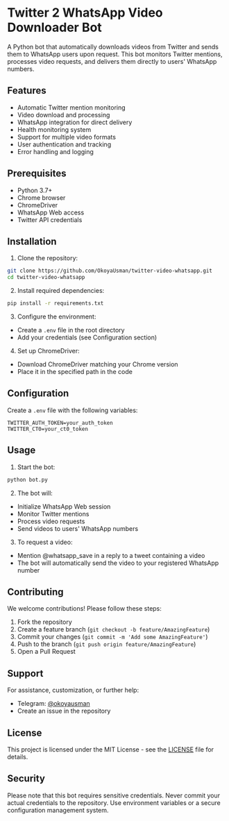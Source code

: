# Twitter 2 WhatsApp Video Downloader Bot

A Python bot that automatically downloads videos from Twitter and sends them to WhatsApp users upon request. This bot monitors Twitter mentions, processes video requests, and delivers them directly to users' WhatsApp numbers.

## Features

- Automatic Twitter mention monitoring
- Video download and processing
- WhatsApp integration for direct delivery
- Health monitoring system
- Support for multiple video formats
- User authentication and tracking
- Error handling and logging

## Prerequisites

- Python 3.7+
- Chrome browser
- ChromeDriver
- WhatsApp Web access
- Twitter API credentials

## Installation

1. Clone the repository:
```bash
git clone https://github.com/OkoyaUsman/twitter-video-whatsapp.git
cd twitter-video-whatsapp
```

2. Install required dependencies:
```bash
pip install -r requirements.txt
```

3. Configure the environment:
- Create a `.env` file in the root directory
- Add your credentials (see Configuration section)

4. Set up ChromeDriver:
- Download ChromeDriver matching your Chrome version
- Place it in the specified path in the code

## Configuration

Create a `.env` file with the following variables:
```
TWITTER_AUTH_TOKEN=your_auth_token
TWITTER_CT0=your_ct0_token
```

## Usage

1. Start the bot:
```bash
python bot.py
```

2. The bot will:
- Initialize WhatsApp Web session
- Monitor Twitter mentions
- Process video requests
- Send videos to users' WhatsApp numbers

3. To request a video:
- Mention @whatsapp_save in a reply to a tweet containing a video
- The bot will automatically send the video to your registered WhatsApp number

## Contributing

We welcome contributions! Please follow these steps:

1. Fork the repository
2. Create a feature branch (`git checkout -b feature/AmazingFeature`)
3. Commit your changes (`git commit -m 'Add some AmazingFeature'`)
4. Push to the branch (`git push origin feature/AmazingFeature`)
5. Open a Pull Request

## Support

For assistance, customization, or further help:
- Telegram: [@okoyausman](https://t.me/okoyausman)
- Create an issue in the repository

## License

This project is licensed under the MIT License - see the [LICENSE](LICENSE) file for details.

## Security

Please note that this bot requires sensitive credentials. Never commit your actual credentials to the repository. Use environment variables or a secure configuration management system.
